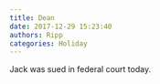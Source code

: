 ```yaml
---
title: Dean
date: 2017-12-29 15:23:40
authors: Ripp
categories: Holiday
---
```


 Jack was sued in federal court today.
